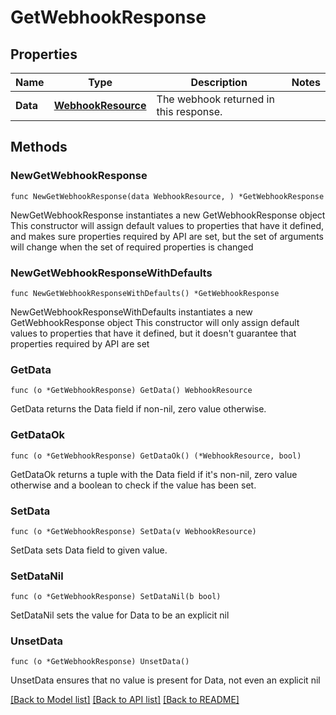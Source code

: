 # GetWebhookResponse

## Properties

Name | Type | Description | Notes
------------ | ------------- | ------------- | -------------
**Data** | [**WebhookResource**](WebhookResource.md) | The webhook returned in this response.  | 

## Methods

### NewGetWebhookResponse

`func NewGetWebhookResponse(data WebhookResource, ) *GetWebhookResponse`

NewGetWebhookResponse instantiates a new GetWebhookResponse object
This constructor will assign default values to properties that have it defined,
and makes sure properties required by API are set, but the set of arguments
will change when the set of required properties is changed

### NewGetWebhookResponseWithDefaults

`func NewGetWebhookResponseWithDefaults() *GetWebhookResponse`

NewGetWebhookResponseWithDefaults instantiates a new GetWebhookResponse object
This constructor will only assign default values to properties that have it defined,
but it doesn't guarantee that properties required by API are set

### GetData

`func (o *GetWebhookResponse) GetData() WebhookResource`

GetData returns the Data field if non-nil, zero value otherwise.

### GetDataOk

`func (o *GetWebhookResponse) GetDataOk() (*WebhookResource, bool)`

GetDataOk returns a tuple with the Data field if it's non-nil, zero value otherwise
and a boolean to check if the value has been set.

### SetData

`func (o *GetWebhookResponse) SetData(v WebhookResource)`

SetData sets Data field to given value.


### SetDataNil

`func (o *GetWebhookResponse) SetDataNil(b bool)`

 SetDataNil sets the value for Data to be an explicit nil

### UnsetData
`func (o *GetWebhookResponse) UnsetData()`

UnsetData ensures that no value is present for Data, not even an explicit nil

[[Back to Model list]](../README.md#documentation-for-models) [[Back to API list]](../README.md#documentation-for-api-endpoints) [[Back to README]](../README.md)


